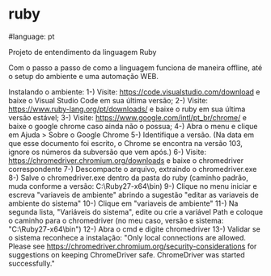 # ruby
#language: pt


Projeto de entendimento da linguagem Ruby

Com o passo a passo de como a linguagem funciona de maneira offline, até o setup do ambiente e uma automação WEB.

Instalando o ambiente:
1-) Visite: https://code.visualstudio.com/download e baixe o Visual Studio Code em sua última versão;
2-) Visite: https://www.ruby-lang.org/pt/downloads/ e baixe o ruby em sua última versão estável;
3-) Visite: https://www.google.com/intl/pt_br/chrome/ e baixe o google chrome caso ainda não o possua;
4-) Abra o menu e clique em Ajuda > Sobre o Google Chrome
5-) Identifique a versão. (Na data em que esse documento foi escrito, o Chrome se encontra na versão 103, ignore os números da subversão que vem após.)
6-) Visite: https://chromedriver.chromium.org/downloads e baixe o chromedriver correspondente
7-) Descompacte o arquivo, extraindo o chromedriver.exe
8-) Salve o chromedriver.exe dentro da pasta do ruby (caminho padrão, muda conforme a versão: C:\Ruby27-x64\bin)
9-) Clique no menu iniciar e escreva "variaveis de ambiente" abrindo a sugestão "editar as variaveis de ambiente do sistema"
10-) Clique em "variaveis de ambiente"
11-) Na segunda lista, "Variáveis do sistema", edite ou crie a variável Path e coloque o caminho para o chromedriver (no meu caso, versão e sistema: "C:\Ruby27-x64\bin")
12-) Abra o cmd e digite chromedriver
13-) Validar se o sistema reconhece a instalação: "Only local connections are allowed.
Please see https://chromedriver.chromium.org/security-considerations for suggestions on keeping ChromeDriver safe.
ChromeDriver was started successfully."
